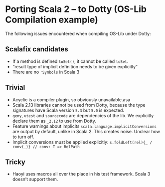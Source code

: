 # Porting Scala 2 – to Dotty (OS-Lib Compilation example)
The following issues encountered when compiling OS-Lib under Dotty:

## Scalafix candidates
- If a method is defined `toSet()`, it cannot be called `toSet`.
- “result type of implicit definition needs to be given explicitly”
- There are no `'Symbols` in Scala 3

## Trivial
- Acyclic is a compiler plugin, so obviously unavailable.asa
- Scala 2.13 libraries cannot be used from Dotty, because the type signatures have Scala version `5.3` but `5.0` is expected.
- `geny`, `utest` and `sourcecode` are dependencies of the lib. We explicitly declare them as `_2.12` to use from Dotty.
- Feature warnings about implicits `scala.language.implicitConversions` are output by default, unlike in Scala 2. This creates noise. Unclear how to turn off.
- Implicit conversions must be applied explicitly: `s.foldLeft(rel){_ / conv(_)} // conv: T => RelPath`

## Tricky
- Haoyi uses macros all over the place in his  test framework. Scala 3 doesn’t support them.